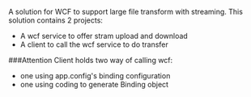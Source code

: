A solution for WCF to support large file transform with streaming.
This solution contains 2 projects:
+ A wcf service to offer stram upload and download
+ A client to call the wcf service to do transfer

###Attention
Client holds two way of calling wcf:
+ one using app.config's binding configuration
+ one using coding to generate Binding object
